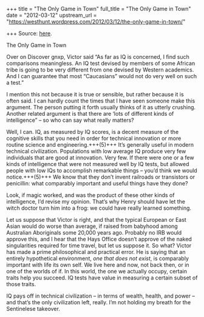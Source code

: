 +++
title = "The Only Game in Town"
full_title = "The Only Game in Town"
date = "2012-03-12"
upstream_url = "https://westhunt.wordpress.com/2012/03/12/the-only-game-in-town/"

+++
Source: [here](https://westhunt.wordpress.com/2012/03/12/the-only-game-in-town/).

The Only Game in Town

Over on Discover gnxp, Victor said “As far as IQ is concerned, I find
such comparisons meaningless. An IQ test devised by members of some
African tribe is going to be very different from one devised by Western
academics. And I can guarantee that most “Caucasians” would not do very
well on such a test.”

I mention this not because it is true or sensible, but rather because it
is often said. I can hardly count the times that I have seen someone
make this argument. The person putting it forth usually thinks of it as
utterly crushing. Another related argument is that there are ‘lots of
different kinds of intelligence” – so who can say what really matters?

Well, I can. IQ, as measured by IQ scores, is a decent measure of the
cognitive skills that you need in order for technical innovation or more
routine science and engineering.+++(5)+++ It’s generally useful in modern
technical civilization. Populations with low average IQ produce very few
individuals that are good at innovation. Very few. If there were one
or a few kinds of intelligence that were not measured well by IQ tests,
but allowed people with low IQs to accomplish remarkable things – you’d
think we would notice.+++(5)+++ We know that they don’t invent railroads or
transistors or penicillin: what comparably important and useful things
have they done?

Look, if magic worked, and was the product of these other kinds of
intelligence, I’d revise my opinion. That’s why Henry should have let
the witch doctor turn him into a frog: we could have really learned
something.

Let us suppose that Victor is right, and that the typical European or
East Asian would do worse than average, if raised from babyhood among
Australian Aboriginals some 20,000 years ago. Probably no IRB would
approve this, and I hear that the Hays Office doesn’t approve of the
naked singularities required for time travel, but let us suppose it. So
what? Victor has made a prime philosophical and practical error. He is
saying that an entirely hypothetical environment, *one that does not
exist*, is comparably important with life its own self. We live here
and now, not back then, or in one of the worlds of if. In this world,
the one we actually occupy, certain traits help you succeed. IQ tests
have value in measuring a certain subset of those traits.

IQ pays off in technical civilization – in terms of wealth, health, and
power – and that’s the only civilization left, really. I’m not holding
my breath for the Sentinelese takeover.

